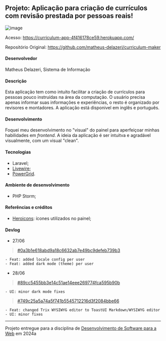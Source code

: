 ## Projeto: Aplicação para criação de currículos com revisão prestada por pessoas reais!

![image](https://github.com/elc1090/project3-2024a-matheus/assets/55641441/c7ddb893-7b05-4123-b0b7-3062d4c9e5a5)

Acesso: https://curriculum-app-4f416178ce59.herokuapp.com/

Repositório Original: https://github.com/matheus-delazeri/curriculum-maker

#### Desenvolvedor
Matheus Delazeri, Sistema de Informação

#### Descrição
Esta aplicação tem como intuito facilitar a criação de currículos para pessoas pouco instruídas na área da computação. O usuário precisa apenas informar suas informações e experiências, o resto é organizado por revisores e montadores.
A aplicação está disponivel em inglês e português.

#### Desenvolvimento
Foquei meu desenvolvimento no "visual" do painel para aperfeiçoar minhas habilidades em _frontend_. A ideia da aplicação é ser intuitva e agradável visualmente, com um visual "clean".

#### Tecnologias
- Laravel;
- [Livewire](https://laravel-livewire.com/);
- [PowerGrid](https://livewire-powergrid.com/).

#### Ambiente de desenvolvimento
- PHP Storm;

#### Referências e créditos
- [Heroicons](https://heroicons.com/): ícones utilizados no painel;


#### Devlog

- 27/06

> [#0a3b1e618abd9a18c6632ab7e49bc9defeb739b3](https://github.com/matheus-delazeri/curriculum-maker/commit/0a3b1e618abd9a18c6632ab7e49bc9defeb739b3)
```
- Feat: added locale config per user
- Feat: added dark mode (theme) per user
```

- 28/06

> [#89cc5455bb3e14c51ae14eee269774fca595b90b](https://github.com/matheus-delazeri/curriculum-maker/commit/89cc5455bb3e14c51ae14eee269774fca595b90b)
```
- UI: minor dark mode fixes
```
> [#749c25a5a74a5f741b5545712216d3f2084bbe66](https://github.com/matheus-delazeri/curriculum-maker/commit/749c25a5a74a5f741b5545712216d3f2084bbe66)
```
- Feat: changed Trix WYSIWYG editor to ToastUI Markdown/WYSIWYG editor
- UI: minor fixes
```


---
Projeto entregue para a disciplina de [Desenvolvimento de Software para a Web](http://github.com/andreainfufsm/elc1090-2024a) em 2024a
